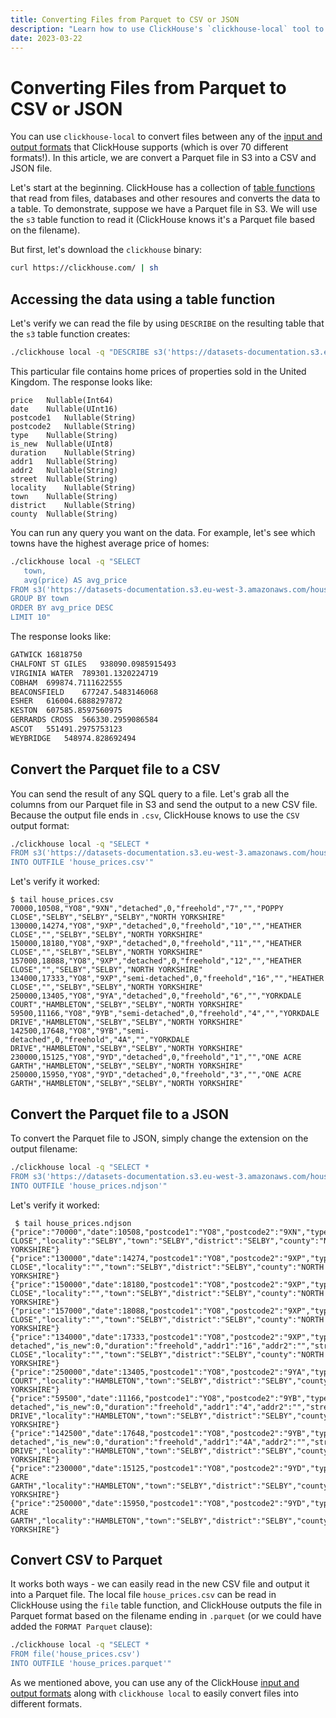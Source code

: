 ```yaml
---
title: Converting Files from Parquet to CSV or JSON
description: "Learn how to use ClickHouse's `clickhouse-local` tool to easily convert Parquet files to CSV or JSON formats."
date: 2023-03-22
---
```


# Converting Files from Parquet to CSV or JSON

You can use `clickhouse-local` to convert files between any of the [input and output formats](https://clickhouse.com/docs/en/interfaces/formats) that ClickHouse supports (which is over 70 different formats!). In this article, we are convert a Parquet file in S3 into a CSV and JSON file.

<!-- truncate -->

Let's start at the beginning. ClickHouse has a collection of [table functions](https://clickhouse.com/docs/en/sql-reference/table-functions/) that read from files, databases and other resoures and converts the data to a table. To demonstrate, suppose we have a Parquet file in S3. We will use the `s3` table function to read it (ClickHouse knows it's a Parquet file based on the filename).

But first, let's download the `clickhouse` binary:

```bash
curl https://clickhouse.com/ | sh
```

## Accessing the data using a table function

Let's verify we can read the file by using `DESCRIBE` on the resulting table that the `s3` table function creates:

```bash
./clickhouse local -q "DESCRIBE s3('https://datasets-documentation.s3.eu-west-3.amazonaws.com/house_parquet/house_0.parquet')"
```

This particular file contains home prices of properties sold in the United Kingdom. The response looks like:

```response
price	Nullable(Int64)
date	Nullable(UInt16)
postcode1	Nullable(String)
postcode2	Nullable(String)
type	Nullable(String)
is_new	Nullable(UInt8)
duration	Nullable(String)
addr1	Nullable(String)
addr2	Nullable(String)
street	Nullable(String)
locality	Nullable(String)
town	Nullable(String)
district	Nullable(String)
county	Nullable(String)
```

You can run any query you want on the data. For example, let's see which towns have the highest average price of homes:

```bash
./clickhouse local -q "SELECT
   town,
   avg(price) AS avg_price
FROM s3('https://datasets-documentation.s3.eu-west-3.amazonaws.com/house_parquet/house_0.parquet')
GROUP BY town
ORDER BY avg_price DESC
LIMIT 10"
```

The response looks like:

```bash
GATWICK	16818750
CHALFONT ST GILES	938090.0985915493
VIRGINIA WATER	789301.1320224719
COBHAM	699874.7111622555
BEACONSFIELD	677247.5483146068
ESHER	616004.6888297872
KESTON	607585.8597560975
GERRARDS CROSS	566330.2959086584
ASCOT	551491.2975753123
WEYBRIDGE	548974.828692494
```

## Convert the Parquet file to a CSV

You can send the result of any SQL query to a file. Let's grab all the columns from our Parquet file in S3 and send the output to a new CSV file. Because the output file ends in `.csv`, ClickHouse knows to use the `CSV` output format:

```bash
./clickhouse local -q "SELECT *
FROM s3('https://datasets-documentation.s3.eu-west-3.amazonaws.com/house_parquet/house_0.parquet')
INTO OUTFILE 'house_prices.csv'"
```

Let's verify it worked:

```response
$ tail house_prices.csv
70000,10508,"YO8","9XN","detached",0,"freehold","7","","POPPY CLOSE","SELBY","SELBY","SELBY","NORTH YORKSHIRE"
130000,14274,"YO8","9XP","detached",0,"freehold","10","","HEATHER CLOSE","","SELBY","SELBY","NORTH YORKSHIRE"
150000,18180,"YO8","9XP","detached",0,"freehold","11","","HEATHER CLOSE","","SELBY","SELBY","NORTH YORKSHIRE"
157000,18088,"YO8","9XP","detached",0,"freehold","12","","HEATHER CLOSE","","SELBY","SELBY","NORTH YORKSHIRE"
134000,17333,"YO8","9XP","semi-detached",0,"freehold","16","","HEATHER CLOSE","","SELBY","SELBY","NORTH YORKSHIRE"
250000,13405,"YO8","9YA","detached",0,"freehold","6","","YORKDALE COURT","HAMBLETON","SELBY","SELBY","NORTH YORKSHIRE"
59500,11166,"YO8","9YB","semi-detached",0,"freehold","4","","YORKDALE DRIVE","HAMBLETON","SELBY","SELBY","NORTH YORKSHIRE"
142500,17648,"YO8","9YB","semi-detached",0,"freehold","4A","","YORKDALE DRIVE","HAMBLETON","SELBY","SELBY","NORTH YORKSHIRE"
230000,15125,"YO8","9YD","detached",0,"freehold","1","","ONE ACRE GARTH","HAMBLETON","SELBY","SELBY","NORTH YORKSHIRE"
250000,15950,"YO8","9YD","detached",0,"freehold","3","","ONE ACRE GARTH","HAMBLETON","SELBY","SELBY","NORTH YORKSHIRE"
```

## Convert the Parquet file to a JSON

To convert the Parquet file to JSON, simply change the extension on the output filename:

```bash
./clickhouse local -q "SELECT *
FROM s3('https://datasets-documentation.s3.eu-west-3.amazonaws.com/house_parquet/house_0.parquet')
INTO OUTFILE 'house_prices.ndjson'"
```

Let's verify it worked:

```response
 $ tail house_prices.ndjson
{"price":"70000","date":10508,"postcode1":"YO8","postcode2":"9XN","type":"detached","is_new":0,"duration":"freehold","addr1":"7","addr2":"","street":"POPPY CLOSE","locality":"SELBY","town":"SELBY","district":"SELBY","county":"NORTH YORKSHIRE"}
{"price":"130000","date":14274,"postcode1":"YO8","postcode2":"9XP","type":"detached","is_new":0,"duration":"freehold","addr1":"10","addr2":"","street":"HEATHER CLOSE","locality":"","town":"SELBY","district":"SELBY","county":"NORTH YORKSHIRE"}
{"price":"150000","date":18180,"postcode1":"YO8","postcode2":"9XP","type":"detached","is_new":0,"duration":"freehold","addr1":"11","addr2":"","street":"HEATHER CLOSE","locality":"","town":"SELBY","district":"SELBY","county":"NORTH YORKSHIRE"}
{"price":"157000","date":18088,"postcode1":"YO8","postcode2":"9XP","type":"detached","is_new":0,"duration":"freehold","addr1":"12","addr2":"","street":"HEATHER CLOSE","locality":"","town":"SELBY","district":"SELBY","county":"NORTH YORKSHIRE"}
{"price":"134000","date":17333,"postcode1":"YO8","postcode2":"9XP","type":"semi-detached","is_new":0,"duration":"freehold","addr1":"16","addr2":"","street":"HEATHER CLOSE","locality":"","town":"SELBY","district":"SELBY","county":"NORTH YORKSHIRE"}
{"price":"250000","date":13405,"postcode1":"YO8","postcode2":"9YA","type":"detached","is_new":0,"duration":"freehold","addr1":"6","addr2":"","street":"YORKDALE COURT","locality":"HAMBLETON","town":"SELBY","district":"SELBY","county":"NORTH YORKSHIRE"}
{"price":"59500","date":11166,"postcode1":"YO8","postcode2":"9YB","type":"semi-detached","is_new":0,"duration":"freehold","addr1":"4","addr2":"","street":"YORKDALE DRIVE","locality":"HAMBLETON","town":"SELBY","district":"SELBY","county":"NORTH YORKSHIRE"}
{"price":"142500","date":17648,"postcode1":"YO8","postcode2":"9YB","type":"semi-detached","is_new":0,"duration":"freehold","addr1":"4A","addr2":"","street":"YORKDALE DRIVE","locality":"HAMBLETON","town":"SELBY","district":"SELBY","county":"NORTH YORKSHIRE"}
{"price":"230000","date":15125,"postcode1":"YO8","postcode2":"9YD","type":"detached","is_new":0,"duration":"freehold","addr1":"1","addr2":"","street":"ONE ACRE GARTH","locality":"HAMBLETON","town":"SELBY","district":"SELBY","county":"NORTH YORKSHIRE"}
{"price":"250000","date":15950,"postcode1":"YO8","postcode2":"9YD","type":"detached","is_new":0,"duration":"freehold","addr1":"3","addr2":"","street":"ONE ACRE GARTH","locality":"HAMBLETON","town":"SELBY","district":"SELBY","county":"NORTH YORKSHIRE"}
```

## Convert CSV to Parquet

It works both ways - we can easily read in the new CSV file and output it into a Parquet file. The local file `house_prices.csv` can be read in ClickHouse using the `file` table function, and ClickHouse outputs the file in Parquet format based on the filename ending in `.parquet` (or we could have added the `FORMAT Parquet` clause):

```bash
./clickhouse local -q "SELECT *
FROM file('house_prices.csv')
INTO OUTFILE 'house_prices.parquet'"
```

As we mentioned above, you can use any of the ClickHouse [input and output formats](https://clickhouse.com/docs/en/interfaces/formats) along with `clickhouse local` to easily convert files into different formats.
